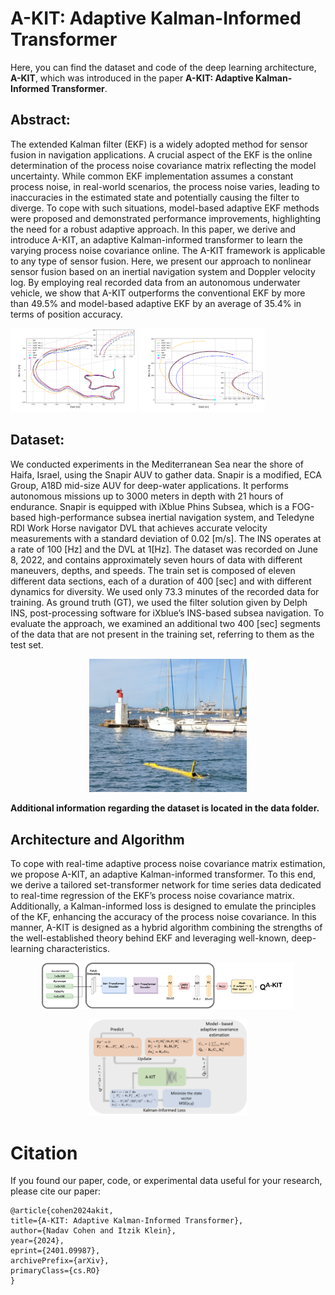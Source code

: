 # A-KIT: Adaptive Kalman-Informed Transformer
Here, you can find the dataset and code of the deep learning architecture, **A-KIT**, which was introduced in the paper **A-KIT: Adaptive Kalman-Informed Transformer**.
## Abstract:
The extended Kalman filter (EKF) is a widely adopted method for sensor fusion in navigation applications. A crucial aspect of the EKF is the online determination of the process noise covariance matrix reflecting the model uncertainty. While common EKF implementation assumes a constant process noise, in real-world scenarios, the process noise varies, leading to inaccuracies in the estimated state and potentially causing the filter to diverge. To cope with such situations, model-based adaptive EKF methods were proposed and demonstrated performance improvements, highlighting the need for a robust adaptive approach. In this paper, we derive and introduce A-KIT, an adaptive Kalman-informed transformer to learn the varying process noise covariance online. The A-KIT framework is applicable to any type of sensor fusion. Here, we present our approach to nonlinear sensor fusion based on an inertial navigation system and Doppler velocity log. By employing real recorded data from an autonomous underwater vehicle, we show that A-KIT outperforms the conventional EKF by more than 49.5\% and model-based adaptive EKF by an average of 35.4\% in terms of position accuracy.
<p float="left">
  <img src="https://github.com/ansfl/A-KIT/blob/main/Figs/path1.png" width="40%" />
  <img src="https://github.com/ansfl/A-KIT/blob/main/Figs/path2.png" width="40%" /> 
</p>

## Dataset:
We conducted experiments in the Mediterranean Sea near the shore of Haifa, Israel, using the Snapir AUV to gather data. Snapir is a modified, ECA Group, A18D mid-size AUV for deep-water applications. It performs autonomous missions up to 3000 meters in depth with 21 hours of endurance. Snapir is equipped with iXblue Phins Subsea, which is a FOG-based high-performance subsea inertial navigation system, and Teledyne RDI Work Horse navigator DVL that achieves accurate velocity measurements with a standard deviation of 0.02 [m/s]. The INS operates at a rate of 100 [Hz] and the DVL at 1[Hz].
The dataset was recorded on June 8, 2022, and contains approximately seven hours of data with different maneuvers, depths, and speeds. The train set is composed of eleven different data sections, each of a duration of 400 [sec] and with different dynamics for diversity. We used only 73.3 minutes of the recorded data for training. As ground truth (GT), we used the filter solution given by Delph INS, post-processing software for iXblue’s INS-based subsea navigation. To evaluate the approach, we examined an additional two 400 [sec] segments of the data that are not present in the training set, referring to them as the test set.
<p align="center">
  <img width="50%" height="50%" src="https://github.com/ansfl/A-KIT/blob/main/Figs/Snapir_AUV1.jpeg">
</p>

**Additional information regarding the dataset is located in the data folder.**
## Architecture and Algorithm
To cope with real-time adaptive process noise covariance matrix estimation, we propose A-KIT, an adaptive Kalman-informed transformer. To this end, we derive a tailored set-transformer network for time series data dedicated to real-time regression of the EKF’s process noise covariance matrix. Additionally, a Kalman-informed loss is designed to emulate the principles of the KF, enhancing the accuracy
of the process noise covariance. In this manner, A-KIT is designed as a hybrid algorithm combining the strengths of the well-established theory behind EKF and leveraging well-known, deep-learning characteristics. 
<p align="center">
  <img width="80%" height="80%" src="https://github.com/ansfl/A-KIT/blob/main/Figs/ProNet_arch.png">
</p>
<p align="center">
  <img width="50%" height="50%" src="https://github.com/ansfl/A-KIT/blob/main/Figs/flow chart.png">
</p>

# Citation

If you found our paper, code, or experimental data  useful for your research, please cite our paper:

    @article{cohen2024akit,
    title={A-KIT: Adaptive Kalman-Informed Transformer}, 
    author={Nadav Cohen and Itzik Klein},
    year={2024},
    eprint={2401.09987},
    archivePrefix={arXiv},
    primaryClass={cs.RO}
    }
